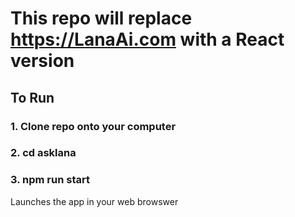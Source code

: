 # This repo will replace https://LanaAi.com with a React version

## To Run

### 1. Clone repo onto your computer

### 2. cd asklana

### 3. npm run start

Launches the app in your web browswer

